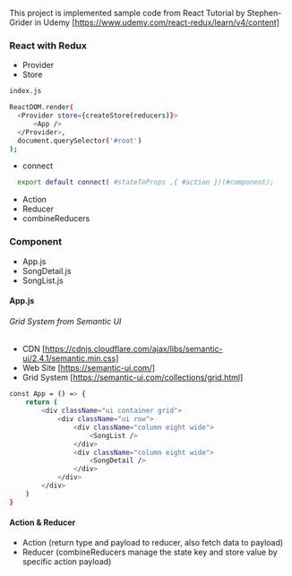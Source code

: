 This project is implemented sample code from React Tutorial by Stephen-Grider in Udemy
[https://www.udemy.com/react-redux/learn/v4/content]

### React with Redux
- Provider 
- Store

```sh
index.js

ReactDOM.render(
  <Provider store={createStore(reducers)}>
      <App />
  </Provider>,
  document.querySelector('#root')
);
```

- connect

```sh
  export default connect( #stateToProps ,{ #action })(#component);
```

- Action
- Reducer
- combineReducers

### Component
  - App.js
  - SongDetail.js
  - SongList.js


#### App.js

###### Grid System from Semantic UI
- CDN [https://cdnjs.cloudflare.com/ajax/libs/semantic-ui/2.4.1/semantic.min.css]
- Web Site [https://semantic-ui.com/]
- Grid System [https://semantic-ui.com/collections/grid.html]

```sh
const App = () => {
    return (
        <div className="ui container grid">
            <div className="ui row">
                <div className="column eight wide">
                    <SongList />
                </div>
                <div className="column eight wide">
                    <SongDetail />
                </div>
            </div>
        </div>
    )
}
```

#### Action & Reducer

 - Action (return type and payload to reducer, also fetch data to payload)
 - Reducer (combineReducers manage the state key and store value by specific action payload)


